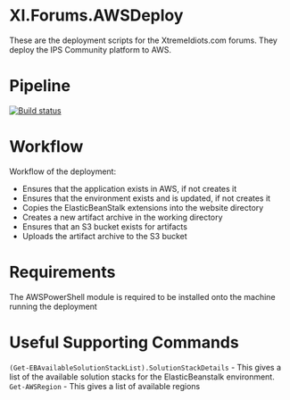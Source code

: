 # XI.Forums.AWSDeploy
These are the deployment scripts for the XtremeIdiots.com forums. They deploy the IPS Community platform to AWS.

# Pipeline
[![Build status](https://frasermolyneux.visualstudio.com/XI/_apis/build/status/XI.Forums.AWSDeploy)]()

# Workflow
Workflow of the deployment: 
- Ensures that the application exists in AWS, if not creates it
- Ensures that the environment exists and is updated, if not creates it
- Copies the ElasticBeanStalk extensions into the website directory
- Creates a new artifact archive in the working directory
- Ensures that an S3 bucket exists for artifacts
- Uploads the artifact archive to the S3 bucket

# Requirements
The AWSPowerShell module is required to be installed onto the machine running the deployment

# Useful Supporting Commands
`(Get-EBAvailableSolutionStackList).SolutionStackDetails` - This gives a list of the available solution stacks for the ElasticBeanstalk environment.
`Get-AWSRegion` - This gives a list of available regions